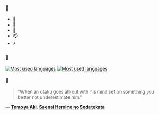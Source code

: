 ### 👋

- 🔭
- 🌱
- 💬
- 📫
- ⚡

#### 🧏

[![Most used languages](https://github-readme-stats-aynah.vercel.app/api/top-langs/?username=aynh&theme=solarized-dark&langs_count=6&layout=compact&hide_title=true)](https://github.com/anuraghazra/github-readme-stats#gh-dark-mode-only)
[![Most used languages](https://github-readme-stats-aynah.vercel.app/api/top-langs/?username=aynh&theme=solarized-light&langs_count=6&layout=compact&hide_title=true)](https://github.com/anuraghazra/github-readme-stats#gh-light-mode-only)

#### 💬

> "When an otaku goes all-out with his mind set on something you better not underestimate him."

&mdash; [**Tomoya Aki**](https://myanimelist.net/character.php?q=Tomoya%20Aki&cat=character), [**Saenai Heroine no Sodatekata**](https://myanimelist.net/search/all?q=Saenai%20Heroine%20no%20Sodatekata&cat=all)
